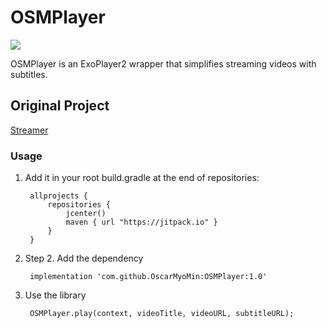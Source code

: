 # OSMPlayer
[![](https://jitpack.io/v/OscarMyoMin/OSMPlayer.svg)](https://jitpack.io/#OscarMyoMin/OSMPlayer)

OSMPlayer is an ExoPlayer2 wrapper that simplifies streaming videos with subtitles.


## Original Project
[Streamer](https://github.com/SniperDW/Streamer)

### Usage

1. Add it in your root build.gradle at the end of repositories:

        allprojects {
            repositories {
                jcenter()
                maven { url "https://jitpack.io" }
            }
        }
        
2. Step 2. Add the dependency
    
        implementation 'com.github.OscarMyoMin:OSMPlayer:1.0'
        
3. Use the library

        OSMPlayer.play(context, videoTitle, videoURL, subtitleURL);
        
        
